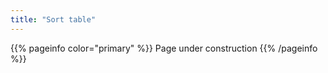 ```yaml
---
title: "Sort table"
---
```


{{% pageinfo color="primary" %}}
Page under construction
{{% /pageinfo %}}